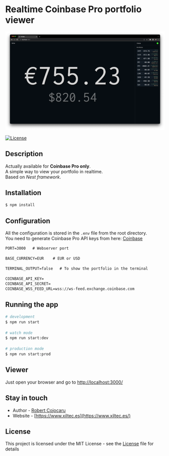 # Realtime Coinbase Pro portfolio viewer

![Example](public/demo.png)

[![License](https://img.shields.io/badge/license-MIT-blue.svg)](LICENSE)

## Description

Actually available for **Coinbase Pro only**.
<br>
A simple way to view your portfolio in realtime.
<br>
Based on *Nest framework*.

## Installation

```bash
$ npm install
```

## Configuration

All the configuration is stored in the `.env` file from the root directory.
<br>
You need to generate Coinbase Pro API keys from here: [Coinbase](https://pro.coinbase.com/profile/api)

```env
PORT=3000   # Webserver port

BASE_CURRENCY=EUR    # EUR or USD

TERMINAL_OUTPUT=false   # To show the portfolio in the terminal

COINBASE_API_KEY=
COINBASE_API_SECRET=
COINBASE_WSS_FEED_URL=wss://ws-feed.exchange.coinbase.com
```

## Running the app

```bash
# development
$ npm run start

# watch mode
$ npm run start:dev

# production mode
$ npm run start:prod
```

## Viewer

Just open your browser and go to [http://localhost:3000/](http://localhost:3000/)

## Stay in touch

- Author - [Robert Cojocaru](https://github.com/Robertndrei)
- Website - [https://www.xiltec.es](https://www.xiltec.es/)

## License

This project is licensed under the MIT License - see the [License](LICENSE) file for details

